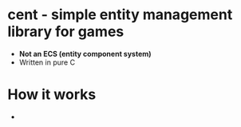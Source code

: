 # cent - simple entity management library for games
- **Not an ECS (entity component system)**
- Written in pure C

# How it works
- 
